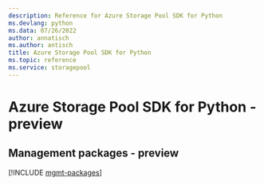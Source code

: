 ```yaml
---
description: Reference for Azure Storage Pool SDK for Python
ms.devlang: python
ms.data: 07/26/2022
author: annatisch
ms.author: antisch
title: Azure Storage Pool SDK for Python
ms.topic: reference
ms.service: storagepool
---
```

# Azure Storage Pool SDK for Python - preview

## Management packages - preview
[!INCLUDE [mgmt-packages](storage-pool-mgmt-index.md)]